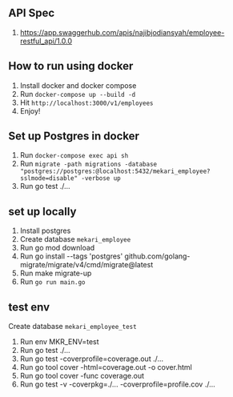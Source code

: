 ## API Spec
1. https://app.swaggerhub.com/apis/najibjodiansyah/employee-restful_api/1.0.0

## How to run using docker
1. Install docker and docker compose
2. Run `docker-compose up --build -d`
3. Hit `http://localhost:3000/v1/employees`
4. Enjoy!

## Set up Postgres in docker
1. Run `docker-compose exec api sh`
2. Run `migrate -path migrations -database "postgres://postgres:@localhost:5432/mekari_employee?sslmode=disable" -verbose up`
3. Run go test ./...

## set up locally
1. Install postgres
2. Create database `mekari_employee`
3. Run go mod download
4. Run go install --tags 'postgres' github.com/golang-migrate/migrate/v4/cmd/migrate@latest
5. Run make migrate-up
6. Run `go run main.go`

## test env
Create database `mekari_employee_test`
1. Run env MKR_ENV=test
2. Run go test ./...
3. Run go test -coverprofile=coverage.out ./...
4. Run go tool cover -html=coverage.out -o cover.html
5. Run go tool cover -func coverage.out
6. Run go test -v -coverpkg=./... -coverprofile=profile.cov ./...
